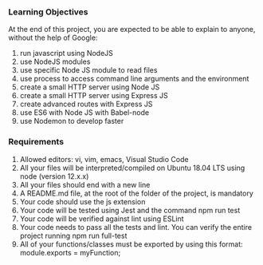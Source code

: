 ### Learning Objectives
At the end of this project, you are expected to be able to explain to anyone, without the help of Google:

1. run javascript using NodeJS
2. use NodeJS modules
3. use specific Node JS module to read files
4. use process to access command line arguments and the environment
5. create a small HTTP server using Node JS
6. create a small HTTP server using Express JS
7. create advanced routes with Express JS
8. use ES6 with Node JS with Babel-node
9. use Nodemon to develop faster
### Requirements
1. Allowed editors: vi, vim, emacs, Visual Studio Code
2. All your files will be interpreted/compiled on Ubuntu 18.04 LTS using node (version 12.x.x)
3. All your files should end with a new line
4. A README.md file, at the root of the folder of the project, is mandatory
5. Your code should use the js extension
6. Your code will be tested using Jest and the command npm run test
7. Your code will be verified against lint using ESLint
8. Your code needs to pass all the tests and lint. You can verify the entire project running npm run full-test
9. All of your functions/classes must be exported by using this format: module.exports = myFunction;